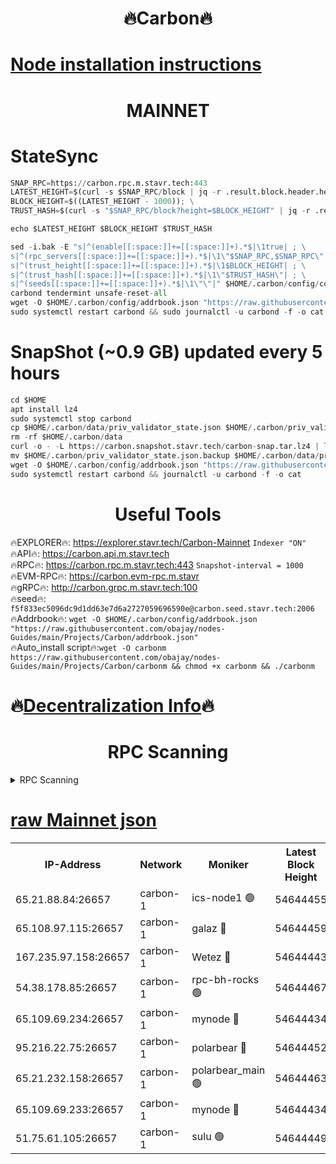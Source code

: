 <h1 align="center"> 🔥Carbon🔥</h1>

[Node installation instructions](https://github.com/obajay/nodes-Guides/tree/main/Projects/Carbon)
=
<h1 align="center"> MAINNET</h1>

# StateSync
```python
SNAP_RPC=https://carbon.rpc.m.stavr.tech:443
LATEST_HEIGHT=$(curl -s $SNAP_RPC/block | jq -r .result.block.header.height); \
BLOCK_HEIGHT=$((LATEST_HEIGHT - 1000)); \
TRUST_HASH=$(curl -s "$SNAP_RPC/block?height=$BLOCK_HEIGHT" | jq -r .result.block_id.hash)

echo $LATEST_HEIGHT $BLOCK_HEIGHT $TRUST_HASH

sed -i.bak -E "s|^(enable[[:space:]]+=[[:space:]]+).*$|\1true| ; \
s|^(rpc_servers[[:space:]]+=[[:space:]]+).*$|\1\"$SNAP_RPC,$SNAP_RPC\"| ; \
s|^(trust_height[[:space:]]+=[[:space:]]+).*$|\1$BLOCK_HEIGHT| ; \
s|^(trust_hash[[:space:]]+=[[:space:]]+).*$|\1\"$TRUST_HASH\"| ; \
s|^(seeds[[:space:]]+=[[:space:]]+).*$|\1\"\"|" $HOME/.carbon/config/config.toml
carbond tendermint unsafe-reset-all
wget -O $HOME/.carbon/config/addrbook.json "https://raw.githubusercontent.com/obajay/nodes-Guides/main/Projects/Carbon/addrbook.json"
sudo systemctl restart carbond && sudo journalctl -u carbond -f -o cat
```
# SnapShot (~0.9 GB) updated every 5 hours
```python
cd $HOME
apt install lz4
sudo systemctl stop carbond
cp $HOME/.carbon/data/priv_validator_state.json $HOME/.carbon/priv_validator_state.json.backup
rm -rf $HOME/.carbon/data
curl -o - -L https://carbon.snapshot.stavr.tech/carbon-snap.tar.lz4 | lz4 -c -d - | tar -x -C $HOME/.carbon --strip-components 2
mv $HOME/.carbon/priv_validator_state.json.backup $HOME/.carbon/data/priv_validator_state.json
wget -O $HOME/.carbon/config/addrbook.json "https://raw.githubusercontent.com/obajay/nodes-Guides/main/Projects/Carbon/addrbook.json"
sudo systemctl restart carbond && journalctl -u carbond -f -o cat
```

 <h1 align="center"> Useful Tools</h1>

🔥EXPLORER🔥:     https://explorer.stavr.tech/Carbon-Mainnet        `Indexer "ON"` \
🔥API🔥:          https://carbon.api.m.stavr.tech \
🔥RPC🔥:          https://carbon.rpc.m.stavr.tech:443              `Snapshot-interval = 1000` \
🔥EVM-RPC🔥:      https://carbon.evm-rpc.m.stavr \
🔥gRPC🔥:         http://carbon.grpc.m.stavr.tech:100 \
🔥seed🔥:      `f5f833ec5096dc9d1dd63e7d6a2727059696590e@carbon.seed.stavr.tech:2006` \
🔥Addrbook🔥:  `wget -O $HOME/.carbon/config/addrbook.json "https://raw.githubusercontent.com/obajay/nodes-Guides/main/Projects/Carbon/addrbook.json"` \
🔥Auto_install script🔥:`wget -O carbonm https://raw.githubusercontent.com/obajay/nodes-Guides/main/Projects/Carbon/carbonm && chmod +x carbonm && ./carbonm`

🔥[Decentralization Info](https://github.com/obajay/StateSync-snapshots/tree/main/Projects/Carbon/Decentralization)🔥
=
<h1 align="center"> RPC Scanning</h1>

<details>
<summary>RPC Scanning</summary>

<h2 align="center"> We scan nodes in real time every 4 hours. And we provide the final result of RPC endpoints.
We cannot influence the operation of these nodes in any way. </h2>


```python
If Voting Power is higher than 0 --> then the Node is a validator of the network and may be subject to attack and be a potential threat to the chain.
```
```python
We marked such validators with a red symbol
```

</details>

[raw Mainnet json](https://rpc-check.carbonm.stavr.tech/carbonm/rpc-carbonm-result.json)
=


<table><tr><th>IP-Address</th><th>Network</th><th>Moniker</th><th>Latest Block Height</th><th>Earliest Block Height</th><th>Catching Up</th><th>Tx Index</th><th>Voting Power</th><th>Scan Time</th></tr><tr><td>65.21.88.84:26657</td><td>carbon-1</td><td>ics-node1 🟢</td><td>54644455</td><td>21164241</td><td>False</td><td>off</td><td>0</td><td>2024-03-09T02:16:08.892703327UTC</td></tr><tr><td>65.108.97.115:26657</td><td>carbon-1</td><td>galaz 🔴</td><td>54644459</td><td>47374001</td><td>False</td><td>on</td><td>10574139584</td><td>2024-03-09T02:16:19.352759829UTC</td></tr><tr><td>167.235.97.158:26657</td><td>carbon-1</td><td>Wetez 🔴</td><td>54644443</td><td>48067570</td><td>False</td><td>on</td><td>1366153070</td><td>2024-03-09T02:15:47.048330966UTC</td></tr><tr><td>54.38.178.85:26657</td><td>carbon-1</td><td>rpc-bh-rocks 🟢</td><td>54644467</td><td>53130001</td><td>False</td><td>on</td><td>0</td><td>2024-03-09T02:16:34.160238270UTC</td></tr><tr><td>65.109.69.234:26657</td><td>carbon-1</td><td>mynode 🔴</td><td>54644434</td><td>53160001</td><td>False</td><td>off</td><td>12999966660</td><td>2024-03-09T02:15:29.666750497UTC</td></tr><tr><td>95.216.22.75:26657</td><td>carbon-1</td><td>polarbear 🔴</td><td>54644452</td><td>54283001</td><td>False</td><td>on</td><td>10277349855</td><td>2024-03-09T02:16:02.475503388UTC</td></tr><tr><td>65.21.232.158:26657</td><td>carbon-1</td><td>polarbear_main 🟢</td><td>54644463</td><td>54286001</td><td>False</td><td>off</td><td>0</td><td>2024-03-09T02:16:27.793672565UTC</td></tr><tr><td>65.109.69.233:26657</td><td>carbon-1</td><td>mynode 🔴</td><td>54644434</td><td>54380001</td><td>False</td><td>off</td><td>8104468895</td><td>2024-03-09T02:15:29.381512453UTC</td></tr><tr><td>51.75.61.105:26657</td><td>carbon-1</td><td>sulu 🟢</td><td>54644449</td><td>54542001</td><td>False</td><td>off</td><td>0</td><td>2024-03-09T02:15:58.119078946UTC</td></tr></table>
